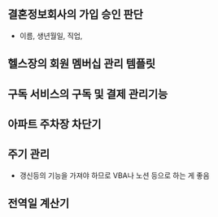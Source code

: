 ## 결혼정보회사의 가입 승인 판단

- 이름, 생년월일, 직업, 

## 헬스장의 회원 멤버십 관리 템플릿

## 구독 서비스의 구독 및 결제 관리기능

## 아파트 주차장 차단기

## 주기 관리

- 갱신등의 기능을 가져야 하므로 VBA나 노션 등으로 하는 게 좋음

## 전역일 계산기
